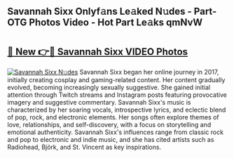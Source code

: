 ## Savannah Sixx Onlyf𝚊ns Le𝚊ked N𝚞des - Part-OTG Photos Video - Hot Part Le𝚊ks qmNvW

# <h2><a href="http://ab10984.deff.icu/?id=Savannah+Sixx">🔗 New 👉🔴 Savannah Sixx VIDEO Photos</a></h2>

[![Savannah Sixx N𝚞des](https://i.imgur.com/rIISA9y.gif)](http://ab10984.deff.icu/?id=Savannah+Sixx)
Savannah Sixx began her online journey in 2017, initially creating cosplay and gaming-related content. Her content gradually evolved, becoming increasingly sexually suggestive. She gained initial attention through Twitch streams and Instagram posts featuring provocative imagery and suggestive commentary. Savannah Sixx's music is characterized by her soaring vocals, introspective lyrics, and eclectic blend of pop, rock, and electronic elements. Her songs often explore themes of love, relationships, and self-discovery, with a focus on storytelling and emotional authenticity. Savannah Sixx's influences range from classic rock and pop to electronic and indie music, and she has cited artists such as Radiohead, Björk, and St. Vincent as key inspirations.

